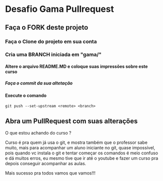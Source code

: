 # Desafio Gama Pullrequest

## Faça o FORK deste projeto

### Faça o Clone do projeto em sua conta

### Cria uma BRANCH iniciada em "gama/"

#### Altere o arquivo README.MD e coloque suas impressões sobre este curso

##### Faça o commit da sua altetação

#### Execute o comando

`git push --set-upstream <remote> <branch>`

## Abra um PullRequest com suas alterações

O que estou achando do curso ?

Curso é pra quem já usa o git, e mostra também que o professor sabe muito, mais para acompanhar um  aluno iniciante no git, quase impossível, pois quando vc instala o git e tentar começar os comandos é meio confuso e dá muitos erros, eu mesmo tive que ir até o youtube e fazer um curso pra depois conseguir acompanhar as aulas.

Mais sucesso pra todos vamos que vamos!!!

